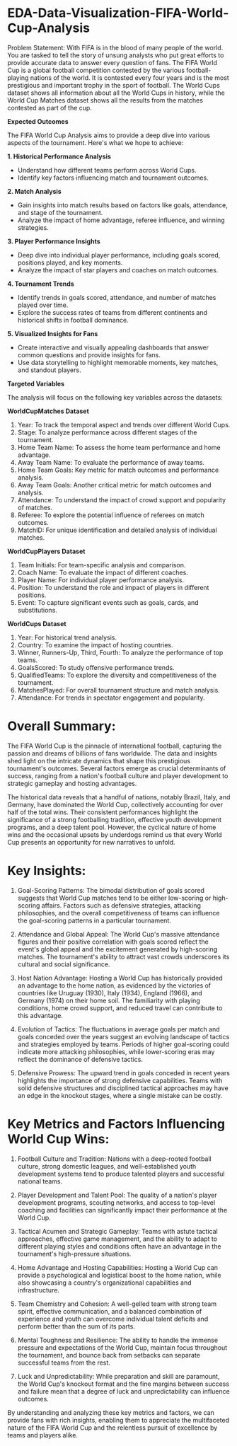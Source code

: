 # EDA-Data-Visualization-FIFA-World-Cup-Analysis

Problem Statement:
With FIFA is in the blood of many people of the world. You are tasked to tell the story of unsung analysts who put great efforts to provide accurate data to answer every question of fans. The FIFA World Cup is a global football competition contested by the various football-playing nations of the world. It is contested every four years and is the most prestigious and important
trophy in the sport of football.
The World Cups dataset shows all information about all the World Cups in history, while the World Cup Matches dataset shows all the results from the matches contested as part of the cup.

**Expected Outcomes**

The FIFA World Cup Analysis aims to provide a deep dive into various aspects of the tournament. Here's what we hope to achieve:

**1. Historical Performance Analysis**

* Understand how different teams perform across World Cups.
* Identify key factors influencing match and tournament outcomes.

**2. Match Analysis**

* Gain insights into match results based on factors like goals, attendance, and stage of the tournament.
* Analyze the impact of home advantage, referee influence, and winning strategies.

**3. Player Performance Insights**

* Deep dive into individual player performance, including goals scored, positions played, and key moments.
* Analyze the impact of star players and coaches on match outcomes.

**4. Tournament Trends**

* Identify trends in goals scored, attendance, and number of matches played over time.
* Explore the success rates of teams from different continents and historical shifts in football dominance.

**5. Visualized Insights for Fans**

* Create interactive and visually appealing dashboards that answer common questions and provide insights for fans.
* Use data storytelling to highlight memorable moments, key matches, and standout players.


**Targeted Variables**

The analysis will focus on the following key variables across the datasets:

**WorldCupMatches Dataset**

1. Year: To track the temporal aspect and trends over different World Cups.
2. Stage: To analyze performance across different stages of the tournament.
3. Home Team Name: To assess the home team performance and home advantage.
4. Away Team Name: To evaluate the performance of away teams.
5. Home Team Goals: Key metric for match outcomes and performance analysis.
6. Away Team Goals: Another critical metric for match outcomes and analysis.
7. Attendance: To understand the impact of crowd support and popularity of matches.
8. Referee: To explore the potential influence of referees on match outcomes.
9. MatchID: For unique identification and detailed analysis of individual matches.

**WorldCupPlayers Dataset**

1. Team Initials: For team-specific analysis and comparison.
2. Coach Name: To evaluate the impact of different coaches.
3. Player Name: For individual player performance analysis.
4. Position: To understand the role and impact of players in different positions.
5. Event: To capture significant events such as goals, cards, and substitutions.

**WorldCups Dataset**

1. Year: For historical trend analysis.
2. Country: To examine the impact of hosting countries.
3. Winner, Runners-Up, Third, Fourth: To analyze the performance of top teams.
4. GoalsScored: To study offensive performance trends.
5. QualifiedTeams: To explore the diversity and competitiveness of the tournament.
6. MatchesPlayed: For overall tournament structure and match analysis.
7. Attendance: For trends in spectator engagement and popularity.


# Overall Summary:

The FIFA World Cup is the pinnacle of international football, capturing the passion and dreams of billions of fans worldwide. The data and insights shed light on the intricate dynamics that shape this prestigious tournament's outcomes. Several factors emerge as crucial determinants of success, ranging from a nation's football culture and player development to strategic gameplay and hosting advantages.

The historical data reveals that a handful of nations, notably Brazil, Italy, and Germany, have dominated the World Cup, collectively accounting for over half of the total wins. Their consistent performances highlight the significance of a strong footballing tradition, effective youth development programs, and a deep talent pool.
However, the cyclical nature of home wins and the occasional upsets by underdogs remind us that every World Cup presents an opportunity for new narratives to unfold.

# Key Insights:

1. Goal-Scoring Patterns: The bimodal distribution of goals scored suggests that World Cup matches tend to be either low-scoring or high-scoring affairs. Factors such as defensive strategies, attacking philosophies, and the overall competitiveness of teams can influence the goal-scoring patterns in a particular tournament.

2. Attendance and Global Appeal: The World Cup's massive attendance figures and their positive correlation with goals scored reflect the event's global appeal and the excitement generated by high-scoring matches. The tournament's ability to attract vast crowds underscores its cultural and social significance.

3. Host Nation Advantage: Hosting a World Cup has historically provided an advantage to the home nation, as evidenced by the victories of countries like Uruguay (1930), Italy (1934), England (1966), and Germany (1974) on their home soil. The familiarity with playing conditions, home crowd support, and reduced travel can contribute to this advantage.

4. Evolution of Tactics: The fluctuations in average goals per match and goals conceded over the years suggest an evolving landscape of tactics and strategies employed by teams. Periods of higher goal-scoring could indicate more attacking philosophies, while lower-scoring eras may reflect the dominance of defensive tactics.

5. Defensive Prowess: The upward trend in goals conceded in recent years highlights the importance of strong defensive capabilities. Teams with solid defensive structures and disciplined tactical approaches may have an edge in the knockout stages, where a single mistake can be costly.


# Key Metrics and Factors Influencing World Cup Wins:

1. Football Culture and Tradition: Nations with a deep-rooted football culture, strong domestic leagues, and well-established youth development systems tend to produce talented players and successful national teams.

2. Player Development and Talent Pool: The quality of a nation's player development programs, scouting networks, and access to top-level coaching and facilities can significantly impact their performance at the World Cup.

3. Tactical Acumen and Strategic Gameplay: Teams with astute tactical approaches, effective game management, and the ability to adapt to different playing styles and conditions often have an advantage in the tournament's high-pressure situations.

4. Home Advantage and Hosting Capabilities: Hosting a World Cup can provide a psychological and logistical boost to the home nation, while also showcasing a country's organizational capabilities and infrastructure.

5. Team Chemistry and Cohesion: A well-gelled team with strong team spirit, effective communication, and a balanced combination of experience and youth can overcome individual talent deficits and perform better than the sum of its parts.

6. Mental Toughness and Resilience: The ability to handle the immense pressure and expectations of the World Cup, maintain focus throughout the tournament, and bounce back from setbacks can separate successful teams from the rest.

7. Luck and Unpredictability: While preparation and skill are paramount, the World Cup's knockout format and the fine margins between success and failure mean that a degree of luck and unpredictability can influence outcomes.

By understanding and analyzing these key metrics and factors, we can provide fans with rich insights, enabling them to appreciate the multifaceted nature of the FIFA World Cup and the relentless pursuit of excellence by teams and players alike.
